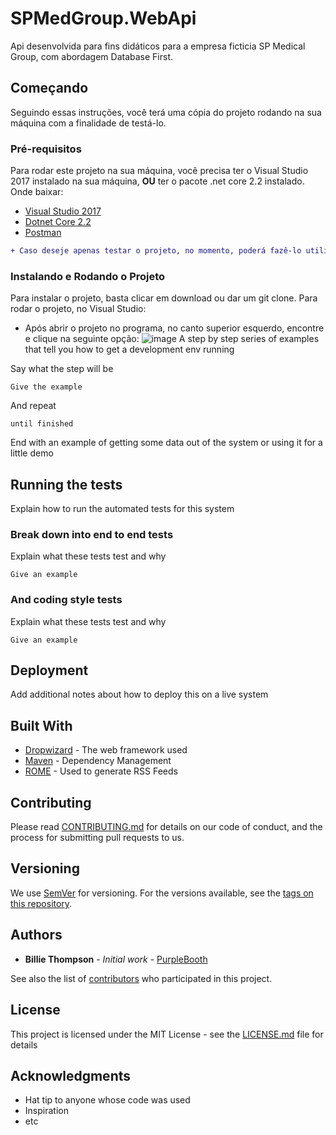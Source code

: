 # SPMedGroup.WebApi
Api desenvolvida para fins didáticos para a empresa ficticia SP Medical Group, com abordagem Database First.

## Começando
Seguindo essas instruções, você terá uma cópia do projeto rodando na sua máquina com a finalidade de testá-lo.


### Pré-requisitos
Para rodar este projeto na sua máquina, você precisa ter o Visual Studio 2017 instalado na sua máquina, **OU** ter o pacote .net core 2.2 instalado.
Onde baixar:
- [Visual Studio 2017](https://visualstudio.microsoft.com/pt-br/vs/community/?rr=https%3A%2F%2Fwww.google.com%2F)
- [Dotnet Core 2.2](https://dotnet.microsoft.com/download/thank-you/dotnet-sdk-2.2.300-windows-x86-binaries)
- [Postman](https://www.getpostman.com/downloads/)

```diff
+ Caso deseje apenas testar o projeto, no momento, poderá fazê-lo utilizando somente o Postman!
```

### Instalando e Rodando o Projeto
Para instalar o projeto, basta clicar em download ou dar um git clone.
Para rodar o projeto, no Visual Studio:
- Após abrir o projeto no programa, no canto superior esquerdo, encontre e clique na seguinte opção: 
![image](https://github.com/luanacmoura/SPMedGroup.WebApi/blob/master/readme-imgs/RodarVisualStudio.png)
A step by step series of examples that tell you how to get a development env running

Say what the step will be

```
Give the example
```

And repeat

```
until finished
```

End with an example of getting some data out of the system or using it for a little demo

## Running the tests

Explain how to run the automated tests for this system

### Break down into end to end tests

Explain what these tests test and why

```
Give an example
```

### And coding style tests

Explain what these tests test and why

```
Give an example
```

## Deployment

Add additional notes about how to deploy this on a live system

## Built With

* [Dropwizard](http://www.dropwizard.io/1.0.2/docs/) - The web framework used
* [Maven](https://maven.apache.org/) - Dependency Management
* [ROME](https://rometools.github.io/rome/) - Used to generate RSS Feeds

## Contributing

Please read [CONTRIBUTING.md](https://gist.github.com/PurpleBooth/b24679402957c63ec426) for details on our code of conduct, and the process for submitting pull requests to us.

## Versioning

We use [SemVer](http://semver.org/) for versioning. For the versions available, see the [tags on this repository](https://github.com/your/project/tags). 

## Authors

* **Billie Thompson** - *Initial work* - [PurpleBooth](https://github.com/PurpleBooth)

See also the list of [contributors](https://github.com/your/project/contributors) who participated in this project.

## License

This project is licensed under the MIT License - see the [LICENSE.md](LICENSE.md) file for details

## Acknowledgments

* Hat tip to anyone whose code was used
* Inspiration
* etc


